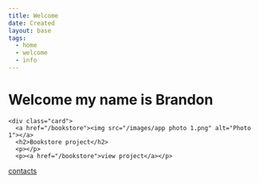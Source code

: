 ```yaml
---
title: Welcome
date: Created
layout: base
tags:
  - home
  - welcome
  - info
---
```

<div class="intro">
    <h1>Welcome my name is Brandon</h1>
    <p></p>
</div>
  <!-- Create three photo cards -->
  
    <div class="card">
      <a href="/bookstore"><img src="/images/app photo 1.png" alt="Photo 1"></a>
      <h2>Bookstore project</h2>
      <p></p>
      <p><a href="/bookstore">view project</a></p>
</div>
<footer>
    <p>	<a href="/contact" class="btn" >contacts</a> </p>
 </footer> 